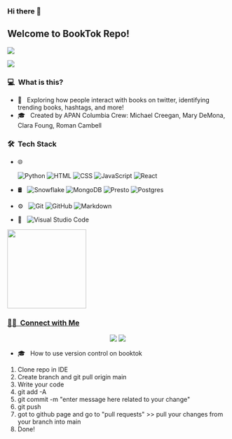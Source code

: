 ### Hi there 👋

<h2>Welcome to BookTok Repo!</h2>

 <a href="https://drive.google.com/file/d/1MRCN70GiMOah3XWyyz0s_vaDdB6DHaj6/view?usp=sharing"><img src="https://img.shields.io/badge/-Audible%20Catalogue-333333?style=flat&logo=Audible"/></a>
 
 <a href="https://drive.google.com/file/d/1vAkSbl2YtPau2r7LUMPaSEuNxqZ2Fxlu/view?usp=sharing"><img src="https://img.shields.io/badge/-Tweets-333333?style=flat&logo=Twitter"/></a>

<h3> 💻 &nbsp;What is this?</h3>

- 🤔 &nbsp; Exploring how people interact with books on twitter, identifying trending books, hashtags, and more!
- 🎓 &nbsp; Created by APAN Columbia Crew: Michael Creegan, Mary DeMona, Clara Foung, Roman Cambell


<h3> 🛠 &nbsp;Tech Stack</h3>

- 🌐 &nbsp;

  ![Python](https://img.shields.io/badge/-Python-333333?style=flat&logo=Python)
  ![HTML](https://img.shields.io/badge/-HTML-333333?style=flat&logo=HTML5)
  ![CSS](https://img.shields.io/badge/-CSS-333333?style=flat&logo=CSS3&logoColor=1572B6)
  ![JavaScript](https://img.shields.io/badge/-JavaScript-333333?style=flat&logo=javascript)
  ![React](https://img.shields.io/badge/-React-333333?style=flat&logo=react)
- 🛢 &nbsp;
  ![Snowflake](https://img.shields.io/badge/-Snowflake-333333?style=flat&logo=snowflake)
  ![MongoDB](https://img.shields.io/badge/-MongoDB-333333?style=flat&logo=mongodb)
  ![Presto](https://img.shields.io/badge/-Presto-333333?style=flat&logo=Presto)
  ![Postgres](https://img.shields.io/badge/-Postgres-333333?style=flat&logo=Postgresql)
- ⚙️ &nbsp;
  ![Git](https://img.shields.io/badge/-Git-333333?style=flat&logo=git)
  ![GitHub](https://img.shields.io/badge/-GitHub-333333?style=flat&logo=github)
  ![Markdown](https://img.shields.io/badge/-Markdown-333333?style=flat&logo=markdown)
- 🔧 &nbsp;
  ![Visual Studio Code](https://img.shields.io/badge/-Visual%20Studio%20Code-333333?style=flat&logo=visual-studio-code&logoColor=007ACC)


<p>
<a href="https://github.com/AVS1508">
  <img height="180em" src="https://github-readme-stats.vercel.app/api?username=creeganmi&show_icons=true&theme=radical" />

<h3> 🤝🏻 &nbsp;Connect with Me </h3>

<p align="center">
<a href="https://www.linkedin.com/in/michaelcreegan"><img src="https://img.shields.io/badge/-Michael%20Creegan-0077B5?style=flat-square&logo=Linkedin&logoColor=white"/></a>
<a href="mailto:creegan.mi@gamil.com"><img src="https://img.shields.io/badge/-creegan.mi@gmail.com-D14836?style=flat-square&logo=Gmail&logoColor=white"/></a>

  
  
- 🎓 &nbsp; How to use version control on booktok

1. Clone repo in IDE
2. Create branch and git pull origin main
4. Write your code
5. git add -A
6. git commit -m "enter message here related to your change"
7. git push
8. got to github page and go to "pull requests" >> pull your changes from your branch into main
9. Done!


